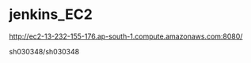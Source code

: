 # jenkins_EC2

http://ec2-13-232-155-176.ap-south-1.compute.amazonaws.com:8080/

sh030348/sh030348




